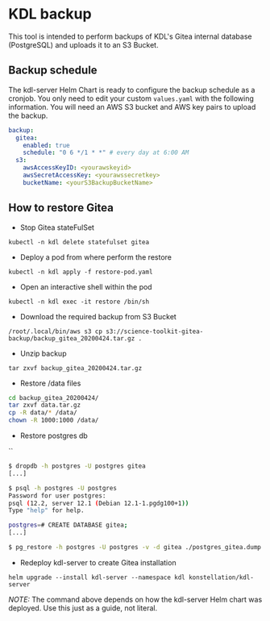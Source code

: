 # KDL backup

This tool is intended to perform backups of KDL's Gitea internal database (PostgreSQL) and uploads it to an S3 Bucket.

## Backup schedule

The kdl-server Helm Chart is ready to configure the backup schedule as a cronjob. You only need to edit your custom 
`values.yaml` with the following information. You will need an AWS S3 bucket and AWS key pairs to upload the backup.

```yaml
backup:
  gitea:
    enabled: true
    schedule: "0 6 */1 * *" # every day at 6:00 AM
  s3:
    awsAccessKeyID: <yourawskeyid>
    awsSecretAccessKey: <yourawssecretkey>
    bucketName: <yourS3BackupBucketName>
```

## How to restore Gitea

* Stop Gitea stateFulSet
  
`kubectl -n kdl delete statefulset gitea`

* Deploy a pod from where perform the restore

`kubectl -n kdl apply -f restore-pod.yaml`

* Open an interactive shell within the pod

`kubectl -n kdl exec -it restore /bin/sh`

* Download the required backup from S3 Bucket
  
`/root/.local/bin/aws s3 cp s3://science-toolkit-gitea-backup/backup_gitea_20200424.tar.gz .`

* Unzip backup

`tar zxvf backup_gitea_20200424.tar.gz`

* Restore /data files

```bash
cd backup_gitea_20200424/
tar zxvf data.tar.gz
cp -R data/* /data/
chown -R 1000:1000 /data/
```
* Restore postgres db

``

```bash
$ dropdb -h postgres -U postgres gitea
[...]

$ psql -h postgres -U postgres
Password for user postgres: 
psql (12.2, server 12.1 (Debian 12.1-1.pgdg100+1))
Type "help" for help.

postgres=# CREATE DATABASE gitea;
[...]

$ pg_restore -h postgres -U postgres -v -d gitea ./postgres_gitea.dump
```


* Redeploy kdl-server to create Gitea installation

`helm upgrade --install kdl-server --namespace kdl konstellation/kdl-server`

*NOTE:* The command above depends on how the kdl-server Helm chart was deployed. Use this just as a guide, not literal.
